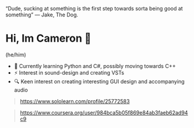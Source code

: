 “Dude, sucking at something is the first step towards sorta being good at something”
— Jake, The Dog.

# Hi, Im Cameron 👋

(he/him)

- 🌱 Currently learning Python and C#, possibly moving towards C++
- ⚡ Interest in sound-design and creating VSTs
- 🔍 Keen interest on creating interesting GUI design and accompanying audio

> https://www.sololearn.com/profile/25772583

> https://www.coursera.org/user/984bca5b05f869e84ab3faeb62ad94c9
